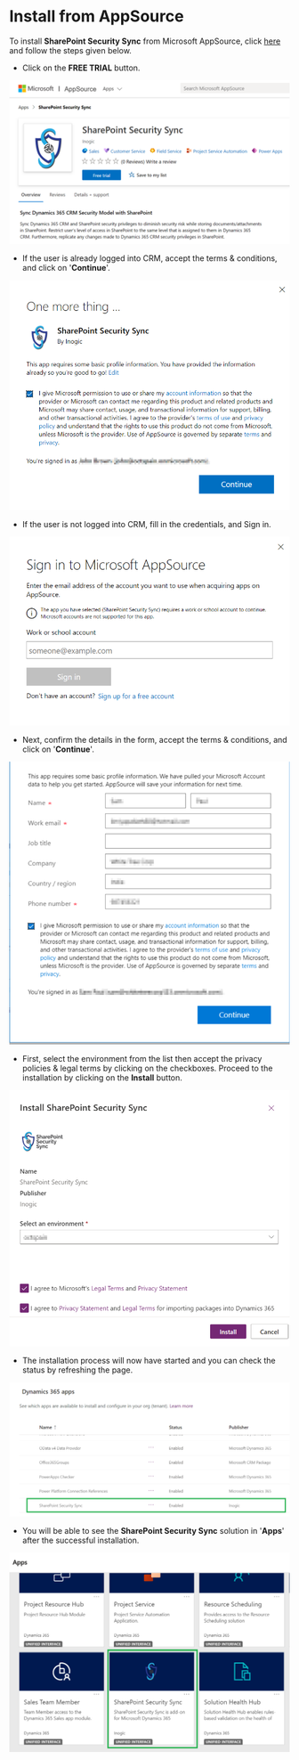 # Install from AppSource

To install **SharePoint Security Sync** from Microsoft AppSource, click [here](https://appsource.microsoft.com/en-gb/product/dynamics-365/inogic.sync-dynamics-365-sharepoint-security-model?tab=Overview) and follow the steps given below.

* Click on the **FREE TRIAL** button.

![](<../../.gitbook/assets/1 (148).png>)

* If the user is already logged into CRM, accept the terms & conditions, and click on '**Continue**'.

![](<../../.gitbook/assets/2 (48).png>)

* If the user is not logged into CRM, fill in the credentials, and Sign in.

![](<../../.gitbook/assets/3 (39).png>)

* Next, confirm the details in the form, accept the terms & conditions, and click on '**Continue**'.

![](../../.gitbook/assets/4.png)

* First, select the environment from the list then accept the privacy policies & legal terms by clicking on the checkboxes. Proceed to the installation by clicking on the **Install** button.

![](<../../.gitbook/assets/5 (28).png>)

* The installation process will now have started and you can check the status by refreshing the page.

![](<../../.gitbook/assets/6 (5).png>)

* You will be able to see the **SharePoint Security Sync** solution in '**Apps**' after the successful installation.

![](<../../.gitbook/assets/7 (8).png>)
